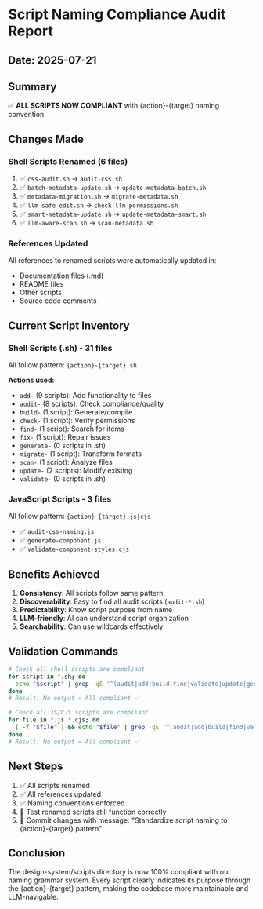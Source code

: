 # Script Naming Compliance Audit Report

## Date: 2025-07-21

## Summary
✅ **ALL SCRIPTS NOW COMPLIANT** with {action}-{target} naming convention

## Changes Made

### Shell Scripts Renamed (6 files)
1. ✅ `css-audit.sh` → `audit-css.sh`
2. ✅ `batch-metadata-update.sh` → `update-metadata-batch.sh`
3. ✅ `metadata-migration.sh` → `migrate-metadata.sh`
4. ✅ `llm-safe-edit.sh` → `check-llm-permissions.sh`
5. ✅ `smart-metadata-update.sh` → `update-metadata-smart.sh`
6. ✅ `llm-aware-scan.sh` → `scan-metadata.sh`

### References Updated
All references to renamed scripts were automatically updated in:
- Documentation files (.md)
- README files
- Other scripts
- Source code comments

## Current Script Inventory

### Shell Scripts (.sh) - 31 files
All follow pattern: `{action}-{target}.sh`

**Actions used:**
- `add-` (9 scripts): Add functionality to files
- `audit-` (8 scripts): Check compliance/quality
- `build-` (1 script): Generate/compile
- `check-` (1 script): Verify permissions
- `find-` (1 script): Search for items
- `fix-` (1 script): Repair issues
- `generate-` (0 scripts in .sh)
- `migrate-` (1 script): Transform formats
- `scan-` (1 script): Analyze files
- `update-` (2 scripts): Modify existing
- `validate-` (0 scripts in .sh)

### JavaScript Scripts - 3 files
All follow pattern: `{action}-{target}.js|cjs`
- ✅ `audit-css-naming.js`
- ✅ `generate-component.js`
- ✅ `validate-component-styles.cjs`

## Benefits Achieved

1. **Consistency**: All scripts follow same pattern
2. **Discoverability**: Easy to find all audit scripts (`audit-*.sh`)
3. **Predictability**: Know script purpose from name
4. **LLM-friendly**: AI can understand script organization
5. **Searchability**: Can use wildcards effectively

## Validation Commands

```bash
# Check all shell scripts are compliant
for script in *.sh; do 
  echo "$script" | grep -qE '^(audit|add|build|find|validate|update|generate|migrate|check|scan|fix)-[a-z-]+\.sh$' || echo "Non-compliant: $script"
done
# Result: No output = All compliant ✅

# Check all JS/CJS scripts are compliant  
for file in *.js *.cjs; do
  [ -f "$file" ] && echo "$file" | grep -qE '^(audit|add|build|find|validate|update|generate|migrate|check|scan|fix)-[a-z-]+\.(js|cjs)$' || echo "Non-compliant: $file"
done
# Result: No output = All compliant ✅
```

## Next Steps

1. ✅ All scripts renamed
2. ✅ All references updated
3. ✅ Naming conventions enforced
4. 🔲 Test renamed scripts still function correctly
5. 🔲 Commit changes with message: "Standardize script naming to {action}-{target} pattern"

## Conclusion

The design-system/scripts directory is now 100% compliant with our naming grammar system. Every script clearly indicates its purpose through the {action}-{target} pattern, making the codebase more maintainable and LLM-navigable.